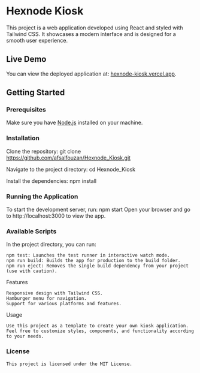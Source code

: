 # Hexnode Kiosk

This project is a web application developed using React and styled with Tailwind CSS. It showcases a modern interface and is designed for a smooth user experience.

## Live Demo

You can view the deployed application at: [hexnode-kiosk.vercel.app](https://hexnode-kiosk.vercel.app).

## Getting Started

### Prerequisites

Make sure you have [Node.js](https://nodejs.org/) installed on your machine.

### Installation

Clone the repository:
    git clone https://github.com/afsalfouzan/Hexnode_Kiosk.git

Navigate to the project directory:
    cd Hexnode_Kiosk

Install the dependencies:
    npm install

### Running the Application

To start the development server, run:
    npm start
    Open your browser and go to http://localhost:3000 to view the app.

### Available Scripts

In the project directory, you can run:

    npm test: Launches the test runner in interactive watch mode.
    npm run build: Builds the app for production to the build folder.
    npm run eject: Removes the single build dependency from your project (use with caution).

Features

    Responsive design with Tailwind CSS.
    Hamburger menu for navigation.
    Support for various platforms and features.

Usage

    Use this project as a template to create your own kiosk application. Feel free to customize styles, components, and functionality according to your needs.

### License
    This project is licensed under the MIT License.
